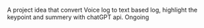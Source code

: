 A project idea that convert Voice log to text based log, highlight the keypoint and summery with chatGPT api. Ongoing
